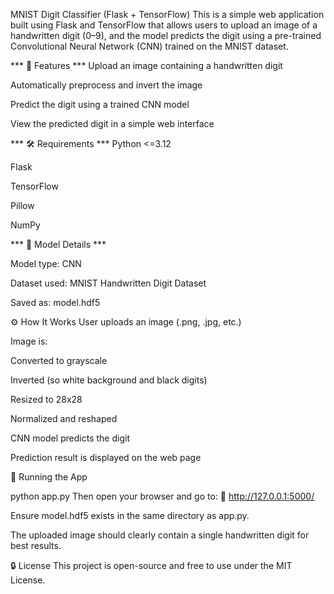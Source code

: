 MNIST Digit Classifier (Flask + TensorFlow)
This is a simple web application built using Flask and TensorFlow that allows users to upload an image of a handwritten digit (0–9), and the model predicts the digit using a pre-trained Convolutional Neural Network (CNN) trained on the MNIST dataset.

*** 🧠 Features  ***
Upload an image containing a handwritten digit

Automatically preprocess and invert the image

Predict the digit using a trained CNN model

View the predicted digit in a simple web interface

*** 🛠️ Requirements  ***
Python <=3.12

Flask

TensorFlow

Pillow

NumPy

*** 🧠 Model Details  ***

Model type: CNN

Dataset used: MNIST Handwritten Digit Dataset

Saved as: model.hdf5

⚙️ How It Works
User uploads an image (.png, .jpg, etc.)

Image is:

Converted to grayscale

Inverted (so white background and black digits)

Resized to 28x28

Normalized and reshaped

CNN model predicts the digit

Prediction result is displayed on the web page

🧪 Running the App

python app.py
Then open your browser and go to:
📍 http://127.0.0.1:5000/

Ensure model.hdf5 exists in the same directory as app.py.

The uploaded image should clearly contain a single handwritten digit for best results.

🔒 License
This project is open-source and free to use under the MIT License.
